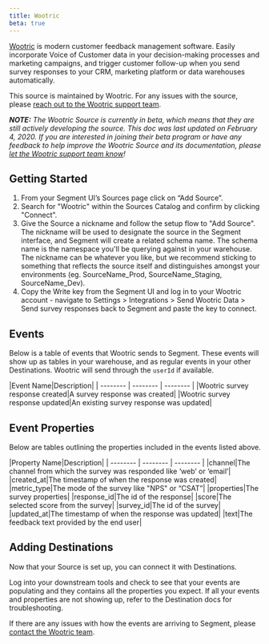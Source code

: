 ```yaml
---
title: Wootric
beta: true
---
```


[Wootric](https://wootric.com/?utm_source=segmentio&utm_medium=docs&utm_campaign=partners) is modern customer feedback management software. Easily incorporate Voice of Customer data in your decision-making processes and marketing campaigns, and trigger customer follow-up when you send survey responses to your CRM, marketing platform or data warehouses automatically.

This source is maintained by Wootric. For any issues with the source, please [reach out to the Wootric support team](mailto:support@wootric.com).

_**NOTE:** The Wootric Source is currently in beta, which means that they are still actively developing the source. This doc was last updated on February 4, 2020. If you are interested in joining their beta program or have any feedback to help improve the Wootric Source and its documentation, please [let the Wootric support team know](mailto:support@wootric.com)!_


## Getting Started

1. From your Segment UI’s Sources page click on “Add Source”.
2. Search for "Wootric" within the Sources Catalog and confirm by clicking "Connect".
3. Give the Source a nickname and follow the setup flow to "Add Source". The nickname will be used to designate the source in the Segment interface, and Segment will create a related schema name. The schema name is the namespace you'll be querying against in your warehouse. The nickname can be whatever you like, but we recommend sticking to something that reflects the source itself and distinguishes amongst your environments (eg. SourceName_Prod, SourceName_Staging, SourceName_Dev).
4. Copy the Write key from the Segment UI and log in to your Wootric account - navigate to Settings > Integrations > Send Wootric Data > Send survey responses back to Segment and paste the key to connect.

## Events

Below is a table of events that Wootric sends to Segment. These events will show up as tables in your warehouse, and as regular events in your other Destinations. Wootric will send through the `userId` if available.


|Event Name|Description|
| -------- | -------- | -------- |
|Wootric survey response created|A survey response was created|
|Wootric survey response updated|An existing survey response was updated|

## Event Properties

Below are tables outlining the properties included in the events listed above.

|Property Name|Description|
| -------- | -------- | -------- |
|channel|The channel from which the survey was responded like ‘web’ or ‘email’|
|created_at|The timestamp of when the response was created|
|metric_type|The mode of the survey like "NPS" or “CSAT”|
|properties|The survey properties|
|response_id|The id of the response|
|score|The selected score from the survey|
|survey_id|The id of the survey|
|updated_at|The timestamp of when the response was updated|
|text|The feedback text provided by the end user|


## Adding Destinations

Now that your Source is set up, you can connect it with Destinations.

Log into your downstream tools and check to see that your events are populating and they contains all the properties you expect. If all your events and properties are not showing up, refer to the Destination docs for troubleshooting.

If there are any issues with how the events are arriving to Segment, please [contact the Wootric team](mailto:support@wootric.com).
